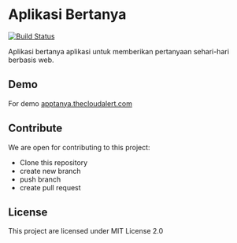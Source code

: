 # Aplikasi Bertanya
[![Build Status](https://travis-ci.com/drosanda/apptanya.svg?branch=main)](https://travis-ci.com/drosanda/apptanya) 

Aplikasi bertanya aplikasi untuk memberikan pertanyaan sehari-hari berbasis web.

## Demo
For demo [apptanya.thecloudalert.com](https://apptanya.thecloudalert.com)

## Contribute

We are open for contributing to this project:
- Clone this repository
- create new branch
- push branch
- create pull request


## License

This project are licensed under MIT License 2.0
